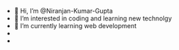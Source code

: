 - 👋 Hi, I’m @Niranjan-Kumar-Gupta
- 👀 I’m interested in coding and learning new technolgy
- 🌱 I’m currently learning web development
- 
- 

<!---
Niranjan-Kumar-Gupta/Niranjan-Kumar-Gupta is a ✨ special ✨ repository because its `README.md` (this file) appears on your GitHub profile.
You can click the Preview link to take a look at your changes.
--->
